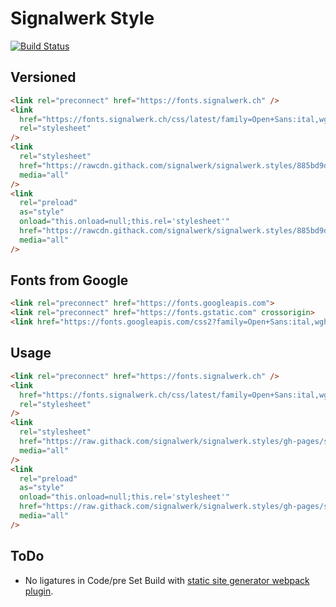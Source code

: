 # Signalwerk Style

[![Build Status](https://ci.signalwerk.ch/api/badges/signalwerk/signalwerk.styles/status.svg)](https://ci.signalwerk.ch/signalwerk/signalwerk.styles)

## Versioned

```html
<link rel="preconnect" href="https://fonts.signalwerk.ch" />
<link
  href="https://fonts.signalwerk.ch/css/latest/family=Open+Sans:ital,wght@0,300..800;1,300..800.css"
  rel="stylesheet"
/>
<link
  rel="stylesheet"
  href="https://rawcdn.githack.com/signalwerk/signalwerk.styles/885bd9d/styles/main.critical.css"
  media="all"
/>
<link
  rel="preload"
  as="style"
  onload="this.onload=null;this.rel='stylesheet'"
  href="https://rawcdn.githack.com/signalwerk/signalwerk.styles/885bd9d/styles/main.rest.css"
  media="all"
/>
```

## Fonts from Google

```html
<link rel="preconnect" href="https://fonts.googleapis.com">
<link rel="preconnect" href="https://fonts.gstatic.com" crossorigin>
<link href="https://fonts.googleapis.com/css2?family=Open+Sans:ital,wght@0,300..800;1,300..800&display=swap" rel="stylesheet">
```
## Usage

```html
<link rel="preconnect" href="https://fonts.signalwerk.ch" />
<link
  href="https://fonts.signalwerk.ch/css/latest/family=Open+Sans:ital,wght@0,300..800;1,300..800.css"
  rel="stylesheet"
/>
<link
  rel="stylesheet"
  href="https://raw.githack.com/signalwerk/signalwerk.styles/gh-pages/styles/main.critical.css"
  media="all"
/>
<link
  rel="preload"
  as="style"
  onload="this.onload=null;this.rel='stylesheet'"
  href="https://raw.githack.com/signalwerk/signalwerk.styles/gh-pages/styles/main.rest.css"
  media="all"
/>
```

## ToDo
* No ligatures in Code/pre
Set Build with [static site generator webpack plugin](https://github.com/markdalgleish/static-site-generator-webpack-plugin).
